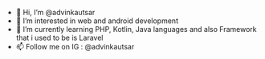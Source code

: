 - 👋 Hi, I’m @advinkautsar
- 👀 I’m interested in web and android development
- 🌱 I’m currently learning PHP, Kotlin, Java languages and also Framework that i used to be is Laravel
- 📫 Follow me on IG : @advinkautsar 

<!---
advinkautsar/advinkautsar is a ✨ special ✨ repository because its `README.md` (this file) appears on your GitHub profile.
You can click the Preview link to take a look at your changes.
--->
